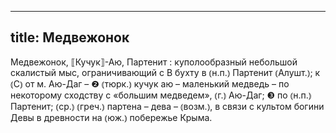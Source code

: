 
---
title: Медвежонок
---
Медвежонок, ⟦Кучук⟧-Аю, Партенит
: куполообразный небольшой скалистый мыс, ограничивающий с В бухту в ⦅н.п.⦆ Партенит ⦅Алушт.⦆; к ⦅С⦆ от м. Аю-Даг – ❷ ⦅тюрк.⦆ кучук аю – маленький медведь – по некоторому сходству с «большим медведем», ⦅г.⦆ Аю-Даг; ❸ по ⦅н.п.⦆ Партенит; ⦅ср.⦆ ⦅греч.⦆ партена – дева – ⦅возм.⦆, в связи с культом богини Девы в древности на ⦅юж.⦆ побережье Крыма.
